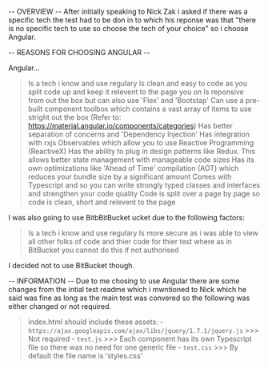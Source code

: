 -- OVERVIEW --
After initially speaking to Nick Zak i asked if there was a specific tech the test had to be don in to which his reponse was that "there is no specific tech to use so choose the tech of your choice" so i choose Angular.

-- REASONS FOR CHOOSING ANGULAR --

Angular...
  > Is a tech i know and use regulary
  > Is clean and easy to code as you split code up and keep it relevent to the page you on
  > Is reponsive from out the box but can also use 'Flex' and 'Bootstap'
  > Can use a pre-built component toolbox which contains a vast array of items to use stright out the box
       (Refer to: https://material.angular.io/components/categories)
  > Has better separation of concerns and 'Dependency Injection'
  > Has integration with rxjs Observables which allow you to use Reactive Programming (ReactiveX)
  > Has the ability to plug in design patterns like Redux. This allows better state management with manageable code sizes
  > Has its own optimizations like 'Ahead of Time' compilation (AOT) which reduces your bundle size by a significant amount
  > Comes with Typescript and so you can write strongly typed classes and interfaces and strengthen your code quality
  > Code is split over a page by page so code is clean, short and relevent to the page

I was also going to use BitbBitBucket ucket due to the following factors:
  > Is a tech i know and use regulary
  > Is more secure as i was able to view all other folks of code and thier code for thier test where as in BitBucket you cannot do this if not authorised

I decided not to use BitBucket though.


-- INFORMATION --
Due to me chosing to use Angular there are some changes from the intial test readme which i mwntioned to Nick which he said was fine as long as the main test was convered so the following was either changed or not required.

  > index.html should include these assets:
      - `https://ajax.googleapis.com/ajax/libs/jquery/1.7.1/jquery.js` >>> Not required
      - `test.js` >>> Each component has its own Typescript file so there was no need for one generic file
      - `test.css` >>> By default the file name is 'styles.css'